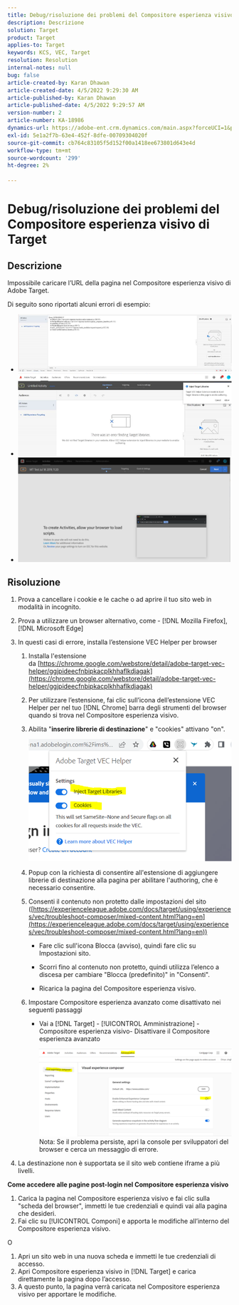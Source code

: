 ```yaml
---
title: Debug/risoluzione dei problemi del Compositore esperienza visivo di Target
description: Descrizione
solution: Target
product: Target
applies-to: Target
keywords: KCS, VEC, Target
resolution: Resolution
internal-notes: null
bug: false
article-created-by: Karan Dhawan
article-created-date: 4/5/2022 9:29:30 AM
article-published-by: Karan Dhawan
article-published-date: 4/5/2022 9:29:57 AM
version-number: 2
article-number: KA-18986
dynamics-url: https://adobe-ent.crm.dynamics.com/main.aspx?forceUCI=1&pagetype=entityrecord&etn=knowledgearticle&id=ec1691de-c2b4-ec11-983f-000d3a5d0d73
exl-id: 5e1a2f7b-63e4-452f-8dfe-00709304020f
source-git-commit: cb764c83105f5d152f00a1418ee673801d643e4d
workflow-type: tm+mt
source-wordcount: '299'
ht-degree: 2%

---
```


# Debug/risoluzione dei problemi del Compositore esperienza visivo di Target

## Descrizione

Impossibile caricare l’URL della pagina nel Compositore esperienza visivo di Adobe Target.

Di seguito sono riportati alcuni errori di esempio:

- ![](assets/___f81691de-c2b4-ec11-983f-000d3a5d0d73___.png)
- ![](assets/___071791de-c2b4-ec11-983f-000d3a5d0d73___.png)
- ![](assets/___0a1791de-c2b4-ec11-983f-000d3a5d0d73___.png)

## Risoluzione

1. Prova a cancellare i cookie e le cache o ad aprire il tuo sito web in modalità in incognito. 

1. Prova a utilizzare un browser alternativo, come - [!DNL Mozilla Firefox], [!DNL Microsoft Edge]

1. In questi casi di errore, installa l’estensione VEC Helper per browser

   1. Installa l&#39;estensione da [https://chrome.google.com/webstore/detail/adobe-target-vec-helper/ggjpideecfnbipkacplkhhaflkdjagak](https://chrome.google.com/webstore/detail/adobe-target-vec-helper/ggjpideecfnbipkacplkhhaflkdjagak)

   1. Per utilizzare l’estensione, fai clic sull’icona dell’estensione VEC Helper per nel tuo [!DNL Chrome] barra degli strumenti del browser quando si trova nel Compositore esperienza visivo. 

   1. Abilita &quot;**inserire librerie di destinazione**&quot; e &quot;cookies&quot; attivano &quot;on&quot;.

      ![](assets/92bf52bf-21ab-ec11-983f-000d3a349523.png)

   1. Popup con la richiesta di consentire all&#39;estensione di aggiungere librerie di destinazione alla pagina per abilitare l&#39;authoring, che è necessario consentire.

   1. Consenti il contenuto non protetto dalle impostazioni del sito ([https://experienceleague.adobe.com/docs/target/using/experiences/vec/troubleshoot-composer/mixed-content.html?lang=en](https://experienceleague.adobe.com/docs/target/using/experiences/vec/troubleshoot-composer/mixed-content.html?lang=en))

      - Fare clic sull&#39;icona Blocca (avviso), quindi fare clic su Impostazioni sito.

      - Scorri fino al contenuto non protetto, quindi utilizza l’elenco a discesa per cambiare &quot;Blocca (predefinito)&quot; in &quot;Consenti&quot;.

      - Ricarica la pagina del Compositore esperienza visivo.
   1. Impostare Compositore esperienza avanzato come disattivato nei seguenti passaggi

      - Vai a [!DNL Target] - [!UICONTROL Amministrazione] - Compositore esperienza visivo- Disattivare il Compositore esperienza avanzato

         ![](assets/90fdfd56-26ab-ec11-983f-000d3a349523.png)
   Nota: Se il problema persiste, apri la console per sviluppatori del browser e cerca un messaggio di errore.

1. La destinazione non è supportata se il sito web contiene iframe a più livelli. 

**Come accedere alle pagine post-login nel Compositore esperienza visivo**

1. Carica la pagina nel Compositore esperienza visivo e fai clic sulla &quot;scheda del browser&quot;, immetti le tue credenziali e quindi vai alla pagina che desideri. 
1. Fai clic su [!UICONTROL Componi] e apporta le modifiche all’interno del Compositore esperienza visivo. 

O

1. Apri un sito web in una nuova scheda e immetti le tue credenziali di accesso.
1. Apri Compositore esperienza visivo in [!DNL Target] e carica direttamente la pagina dopo l’accesso. 
1. A questo punto, la pagina verrà caricata nel Compositore esperienza visivo per apportare le modifiche.
